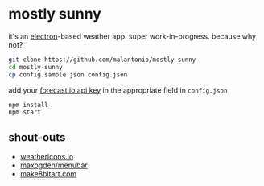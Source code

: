 # mostly sunny

it's an [electron][electron]-based weather app. super work-in-progress. because why not?

```bash
git clone https://github.com/malantonio/mostly-sunny
cd mostly-sunny
cp config.sample.json config.json
```

add your [forecast.io api key][forecast_api] in the appropriate field in `config.json`

```bash
npm install
npm start
```

## shout-outs

* [weathericons.io][weathericons]
* [maxogden/menubar][menubar]
* [make8bitart.com][8bitart]


[electron]:     https://electron.atom.io
[forecast_api]: https://developer.forecast.io/

[weathericons]: https://erikflowers.github.io/weather-icons/
[menubar]:      https://github.com/maxogden/menubar
[8bitart]:      http://make8bitart.com
